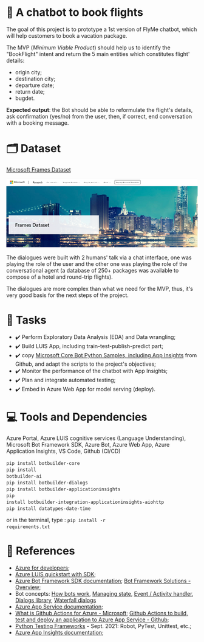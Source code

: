 # :dart: A chatbot to book flights
The goal of this project is to prototype a 1st version of FlyMe chatbot, which will help customers to book a vacation package.

The MVP (*Minimum Viable Product*) should help us to identify the "BookFlight" intent and return the 5 main entities which constitutes flight' details:
- origin city;
- destination city;
- departure date;
- return date;
- bugdet.

**Expected output**: the Bot should be able to reformulate the flight's details, ask confirmation (yes/no) from the user, then, if correct, end conversation with a booking message.

# :card_index_dividers: Dataset
[Microsoft Frames Dataset](https://www.microsoft.com/en-us/research/project/frames-dataset/#!download)

<img src='/static\frames_dataset.png'>

The dialogues were built with 2 humans' talk via a chat interface, one was playing the role of the user and the other one was playing the role of the conversational agent (a database of 250+ packages was available to compose of a hotel and round-trip flights). 

The dialogues are more complex than what we need for the MVP, thus, it's very good basis for the next steps of the project.

# :scroll: Tasks
- :heavy_check_mark: Perform Exploratory Data Analysis (EDA) and Data wrangling;
- :heavy_check_mark: Build LUIS App, including train-test-publish-predict part;
- :heavy_check_mark: copy [Microsoft Core Bot Python Samples, including App Insights](https://github.com/microsoft/BotBuilder-Samples/tree/main/samples/python/21.corebot-app-insights) from Github, and adapt the scripts to the project's objectives;
- :heavy_check_mark: Monitor the performance of the chatbot with App Insights;
- :heavy_check_mark: Plan and integrate automated testing;
- :heavy_check_mark: Embed in Azure Web App for model serving (deploy).

# :computer: Tools and Dependencies
Azure Portal, Azure LUIS cognitive services (Language Understanding), Microsoft Bot Framework SDK, Azure Bot, Azure Web App, Azure Application Insights, VS Code, Github (CI/CD)

<code>pip install botbuilder-core</code><br>
<code>pip install botbuilder-ai</code><br>
<code>pip install botbuilder-dialogs</code><br>
<code>pip install botbuilder-applicationinsights</code><br>
<code>pip install botbuilder-integration-applicationinsights-aiohttp</code><br>
<code>pip install datatypes-date-time</code><br>

or in the terminal, type : <code>pip install -r requirements.txt</code>

# :pushpin: References 
- [Azure for developers](https://azure.microsoft.com/en-us/developer/#featured-resources);
- [Azure LUIS quickstart with SDK](https://docs.microsoft.com/en-us/azure/cognitive-services/luis/client-libraries-rest-api?tabs=windows&pivots=programming-language-python);
- [Azure Bot Framework SDK documentation](https://docs.microsoft.com/en-us/azure/bot-service/index-bf-sdk?view=azure-bot-service-4.0); [Bot Framework Solutions - Overview](https://microsoft.github.io/botframework-solutions/index);
- Bot concepts: [How bots work](https://docs.microsoft.com/en-us/azure/bot-service/bot-builder-basics?view=azure-bot-service-4.0), [Managing state](https://docs.microsoft.com/en-us/azure/bot-service/bot-builder-concept-state?view=azure-bot-service-4.0), [Event / Activity handler](https://docs.microsoft.com/en-us/azure/bot-service/bot-activity-handler-concept?view=azure-bot-service-4.0&tabs=python), [Dialogs library](https://docs.microsoft.com/en-us/azure/bot-service/bot-builder-concept-dialog?view=azure-bot-service-4.0), [Waterfall dialogs](https://docs.microsoft.com/en-us/azure/bot-service/bot-builder-concept-waterfall-dialogs?view=azure-bot-service-4.0)
- [Azure App Service documentation](https://docs.microsoft.com/en-us/azure/app-service/);
- [What is Github Actions for Azure - Microsoft](https://docs.microsoft.com/en-us/azure/developer/github/github-actions); [Github Actions to build, test and deploy an application to Azure App Service - Github](https://docs.github.com/en/actions/deployment/deploying-to-azure-app-service);
- [Python Testing Frameworks](https://www.softwaretestinghelp.com/python-testing-frameworks/) - Sept. 2021: Robot, PyTest, Unittest, etc.;
- [Azure App Insights documentation](https://docs.microsoft.com/en-us/azure/azure-monitor/app/app-insights-overview);


